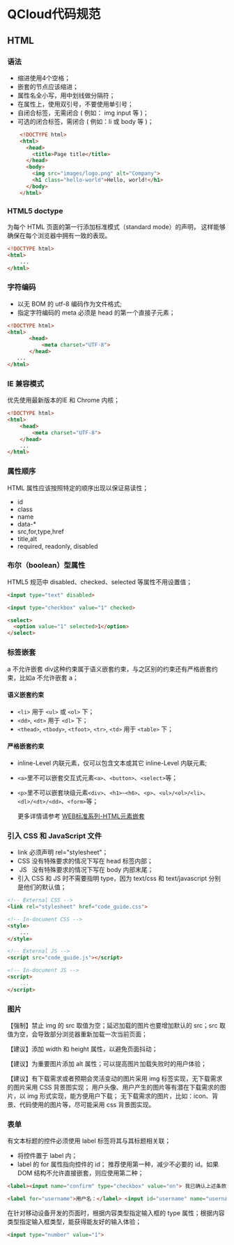 ﻿# QCloud代码规范 
## **HTML**

### 语法  

 - 缩进使用4个空格；
 - 嵌套的节点应该缩进；
 - 属性名全小写，用中划线做分隔符；
 - 在属性上，使用双引号，不要使用单引号；
 - 自闭合标签，无需闭合 ( 例如： img input 等 )；
 - 可选的闭合标签，需闭合 ( 例如：li 或 body 等 )；
   
``` html
    <!DOCTYPE html>
    <html>
      <head>
        <title>Page title</title>
      </head>
      <body>
        <img src="images/logo.png" alt="Company">
        <h1 class="hello-world">Hello, world!</h1>
      </body>
    </html>
```


### HTML5 doctype
为每个 HTML 页面的第一行添加标准模式（standard mode）的声明， 这样能够确保在每个浏览器中拥有一致的表现。
``` html
<!DOCTYPE html>
<html>
	...
</html>
```
### 字符编码

 - 以无 BOM 的 utf-8 编码作为文件格式;
 - 指定字符编码的 meta 必须是 head 的第一个直接子元素；
 
 ```html
 <!DOCTYPE html>
<html>
        <head>
            <meta charset="UTF-8">
        </head>
    ...
</html>
 ```
 
### IE 兼容模式
 优先使用最新版本的IE 和 Chrome 内核；
 
```html
<!DOCTYPE html>
<html>
    <head>
        <meta charset="UTF-8">
    </head>
    ...
</html>
```
### 属性顺序
HTML 属性应该按照特定的顺序出现以保证易读性；
 - id
 - class
 - name
 - data-*
 - src,for,type,href
 - title,alt
 - required, readonly, disabled
 
### 布尔（boolean）型属性
HTML5 规范中 disabled、checked、selected 等属性不用设置值；

```html
<input type="text" disabled>

<input type="checkbox" value="1" checked>

<select>
  <option value="1" selected>1</option>
</select>
```

### 标签嵌套
a 不允许嵌套 div这种约束属于语义嵌套约束，与之区别的约束还有严格嵌套约束，比如a 不允许嵌套 a；
#### 语义嵌套约束

 - `<li>` 用于 `<ul>` 或 `<ol>` 下；
 - `<dd>`, `<dt>` 用于 `<dl>` 下；
 - `<thead>`, `<tbody>`, `<tfoot>`, `<tr>`, `<td>` 用于 `<table>` 下；
  
 
#### 严格嵌套约束
 - inline-Level 内联元素，仅可以包含文本或其它 inline-Level 内联元素;
 - `<a>`里不可以嵌套交互式元素`<a>`、`<button>`、`<select>`等；
 - `<p>`里不可以嵌套块级元素`<div>`、`<h1>~<h6>`、`<p>`、`<ul>/<ol>/<li>`、`<dl>/<dt>/<dd>`、`<form>`等；

   更多详情请参考 [WEB标准系列-HTML元素嵌套][1]


### 引入 CSS 和 JavaScript 文件

 - link 必须声明 rel="stylesheet"；
 - CSS 没有特殊要求的情况下写在 head 标签内部；
 - &nbsp;JS &nbsp;&nbsp;没有特殊要求的情况下写在 body 内部末尾；
 - 引入 CSS 和 JS 时不需要指明 type，因为 text/css 和 text/javascript 分别是他们的默认值；

```html
<!-- External CSS -->
<link rel="stylesheet" href="code_guide.css">

<!-- In-document CSS -->
<style>
    ...
</style>

<!-- External JS -->
<script src="code_guide.js"></script>

<!-- In-document JS -->
<script>
    ...
</script>
```

### 图片

【强制】禁止 img 的 src 取值为空；延迟加载的图片也要增加默认的 src；src 取值为空，会导致部分浏览器重新加载一次当前页面；

【建议】添加 width 和 height 属性，以避免页面抖动；

【建议】为重要图片添加 alt 属性；可以提高图片加载失败时的用户体验；

【建议】有下载需求或者预期会灵活变动的图片采用 img 标签实现，无下载需求的图片采用 CSS 背景图实现；
用户头像、用户产生的图片等有潜在下载需求的图片，以 img 形式实现，能方便用户下载；
无下载需求的图片，比如：icon、背景、代码使用的图片等，尽可能采用 css 背景图实现。

### 表单
有文本标题的控件必须使用 label 标签将其与其标题相关联；

 - 将控件置于 label 内；
 - label 的 for 属性指向控件的 id；
    推荐使用第一种，减少不必要的 id。如果 DOM 结构不允许直接嵌套，则应使用第二种；
```html
<label><input name="confirm" type="checkbox" value="on"> 我已确认上述条款</label>

<label for="username">用户名：</label> <input id="username" name="username" type="checkbox">
```
在针对移动设备开发的页面时，根据内容类型指定输入框的 type 属性；根据内容类型指定输入框类型，能获得能友好的输入体验；
```html
<input type="number" value="1">
```


 
 
 


  [1]: http://www.smallni.com/element-nesting/